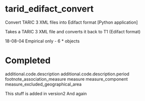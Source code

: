 # tarid_edifact_convert
Convert TARIC 3 XML files into Edifact format [Python application]

Takes a TARIC 3 XML file and converts it back to T1 (Edifact format)

18-08-04 Empirical only - 6 * objects

Completed
=========
additional.code.description
additional.code.description.period
footnote_association_measure
measure
measure_component
measure_excluded_geographical_area

This stuff is added in version2
And again